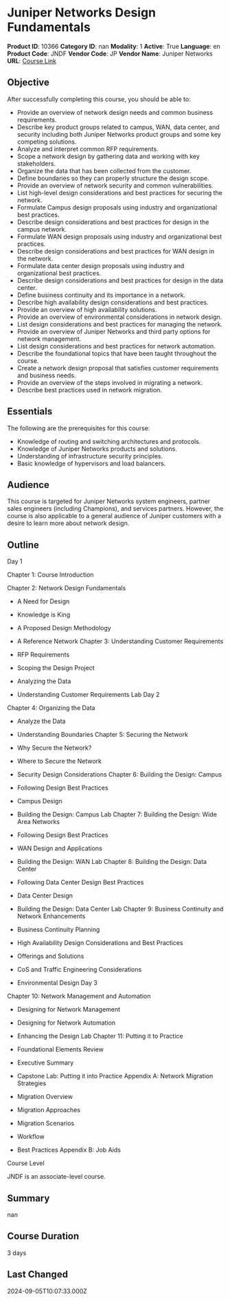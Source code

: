 # Juniper Networks Design Fundamentals

**Product ID**: 10366
**Category ID**: nan
**Modality**: 1
**Active**: True
**Language**: en
**Product Code**: JNDF
**Vendor Code**: JP
**Vendor Name**: Juniper Networks
**URL**: [Course Link](https://www.fastlaneus.com/course/juniper-jndf)

## Objective
After successfully completing this course, you should be able to:



- Provide an overview of network design needs and common business requirements.
- Describe key product groups related to campus, WAN, data center, and security including both Juniper Networks product groups and some key competing solutions.
- Analyze and interpret common RFP requirements.
- Scope a network design by gathering data and working with key stakeholders.
- Organize the data that has been collected from the customer.
- Define boundaries so they can properly structure the design scope.
- Provide an overview of network security and common vulnerabilities.
- List high-level design considerations and best practices for securing the network.
- Formulate Campus design proposals using industry and organizational best practices.
- Describe design considerations and best practices for design in the campus network.
- Formulate WAN design proposals using industry and organizational best practices.
- Describe design considerations and best practices for WAN design in the network.
- Formulate data center design proposals using industry and organizational best practices.
- Describe design considerations and best practices for design in the data center.
- Define business continuity and its importance in a network.
- Describe high availability design considerations and best practices.
- Provide an overview of high availability solutions.
- Provide an overview of environmental considerations in network design.
- List design considerations and best practices for managing the network.
- Provide an overview of Juniper Networks and third party options for network management.
- List design considerations and best practices for network automation.
- Describe the foundational topics that have been taught throughout the course.
- Create a network design proposal that satisfies customer requirements and business needs.
- Provide an overview of the steps involved in migrating a network.
- Describe best practices used in network migration.

## Essentials
The following are the prerequisites for this course:



- Knowledge of routing and switching architectures and protocols.
- Knowledge of Juniper Networks products and solutions.
- Understanding of infrastructure security principles.
- Basic knowledge of hypervisors and load balancers.

## Audience
This course is targeted for Juniper Networks system engineers, partner sales engineers (including Champions), and services partners. However, the course is also applicable to a general audience of Juniper customers with a desire to learn more about network design.

## Outline
Day 1

Chapter 1: Course Introduction

Chapter 2: Network Design Fundamentals


- A Need for Design
- Knowledge is King
- A Proposed Design Methodology
- A Reference Network
Chapter 3: Understanding Customer Requirements


- RFP Requirements
- Scoping the Design Project
- Analyzing the Data
- Understanding Customer Requirements Lab
Day 2

Chapter 4: Organizing the Data
   



- Analyze the Data
- Understanding Boundaries
Chapter 5: Securing the Network


- Why Secure the Network?
- Where to Secure the Network
- Security Design Considerations
Chapter 6: Building the Design: Campus


- Following Design Best Practices
- Campus Design
- Building the Design: Campus Lab
Chapter 7: Building the Design: Wide Area Networks


- Following Design Best Practices
- WAN Design and Applications
- Building the Design: WAN Lab
Chapter 8: Building the Design: Data Center


- Following Data Center Design Best Practices
- Data Center Design
- Building the Design: Data Center Lab
Chapter 9:       Business Continuity and Network Enhancements


- Business Continuity Planning
- High Availability Design Considerations and Best Practices
- Offerings and Solutions
- CoS and Traffic Engineering Considerations
- Environmental Design
Day 3

Chapter 10: Network Management and Automation


- Designing for Network Management
- Designing for Network Automation
- Enhancing the Design Lab
Chapter 11:     Putting it to Practice


- Foundational Elements Review
- Executive Summary
- Capstone Lab: Putting it into Practice
Appendix A:   Network Migration Strategies


- Migration Overview
- Migration Approaches
- Migration Scenarios
- Workflow
- Best Practices
Appendix B:   Job Aids

Course Level

JNDF is an associate-level course.

## Summary
nan

## Course Duration
3 days

## Last Changed
2024-09-05T10:07:33.000Z

